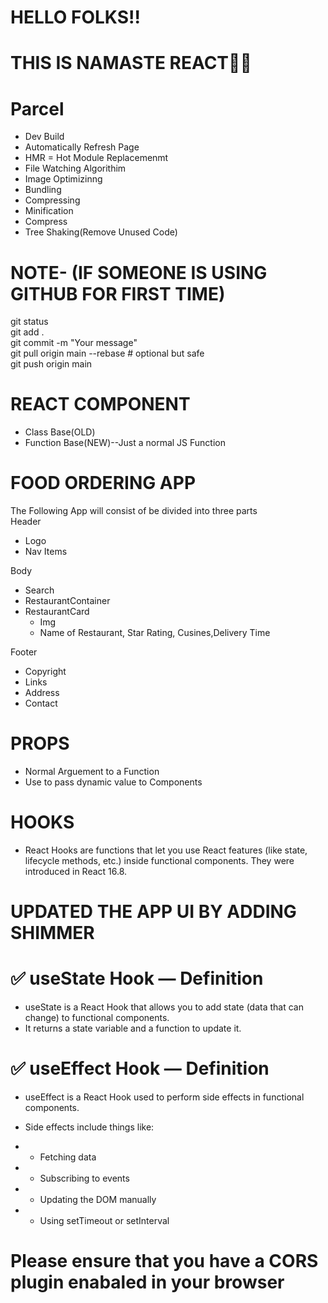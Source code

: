 # HELLO FOLKS!!
# THIS IS NAMASTE REACT🚀🚀

# Parcel
- Dev Build<br>
- Automatically Refresh Page<br>
- HMR = Hot Module Replacemenmt<br>
- File Watching Algorithim<br>
- Image Optimizinng<br>
- Bundling<br>
- Compressing<br>
- Minification<br>
- Compress<br>
- Tree Shaking(Remove Unused Code)<br>

# NOTE- (IF SOMEONE IS USING GITHUB FOR FIRST TIME)

git status<br>
git add .<br>
git commit -m "Your message"<br>
git pull origin main --rebase    # optional but safe<br>
git push origin main<br>

# REACT COMPONENT
- Class Base(OLD)<br>
- Function Base(NEW)--Just a normal JS Function<br>

# FOOD ORDERING APP
The Following App will consist of be divided into three parts<br>
Header<br>
- Logo
- Nav Items<br>

Body<br>
- Search
- RestaurantContainer
- RestaurantCard
  - Img
  - Name of Restaurant, Star Rating, Cusines,Delivery Time<br>

Footer<br>
- Copyright
- Links
- Address
- Contact

# PROPS 
- Normal Arguement to a Function
- Use to pass dynamic value to Components

# HOOKS 
- React Hooks are functions that let you use React features (like state, lifecycle methods, etc.) inside functional components. They were introduced in React 16.8.




# UPDATED THE APP UI BY ADDING SHIMMER

# ✅ useState Hook — Definition
- useState is a React Hook that allows you to add state (data that can change) to functional components.
- It returns a state variable and a function to update it.

# ✅ useEffect Hook — Definition
- useEffect is a React Hook used to perform side effects in functional components.
- Side effects include things like:

- - Fetching data

- - Subscribing to events

- - Updating the DOM manually

- - Using setTimeout or setInterval

# Please ensure that you have a CORS plugin enabaled in your browser
